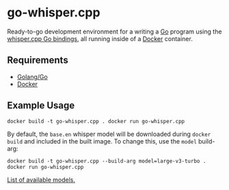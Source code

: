# go-whisper.cpp
Ready-to-go development environment for a writing a [Go](https://go.dev/) program using the [whisper.cpp Go bindings](https://github.com/ggml-org/whisper.cpp/tree/master/bindings/go), all running inside of a [Docker](https://www.docker.com/) container.

## Requirements
- [Golang/Go](https://go.dev/learn/)
- [Docker](https://www.docker.com/get-started/)

## Example Usage
`
docker build -t go-whisper.cpp .
docker run go-whisper.cpp
`

By default, the `base.en` whisper model will be downloaded during `docker build` and included in the built image.  To change this, use the `model` build-arg:

`
docker build -t go-whisper.cpp --build-arg model=large-v3-turbo .
docker run go-whisper.cpp
`

[List of available models.](https://huggingface.co/ggerganov/whisper.cpp)
